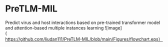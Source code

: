 # PreTLM-MIL
Predict virus and host interactions based on pre-trained transformer model and attention-based multiple instances learning
![image](https://github.com/liudan111/PreTLM-MIL/blob/main/Figures/flowchart.eps）

